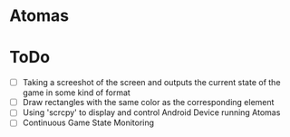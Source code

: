 # Atomas

# ToDo
- [ ] Taking a screeshot of the screen and outputs the current state of the game in some kind of format
- [ ] Draw rectangles with the same color as the corresponding element
- [ ] Using 'scrcpy' to display and control Android Device running Atomas
- [ ] Continuous Game State Monitoring
